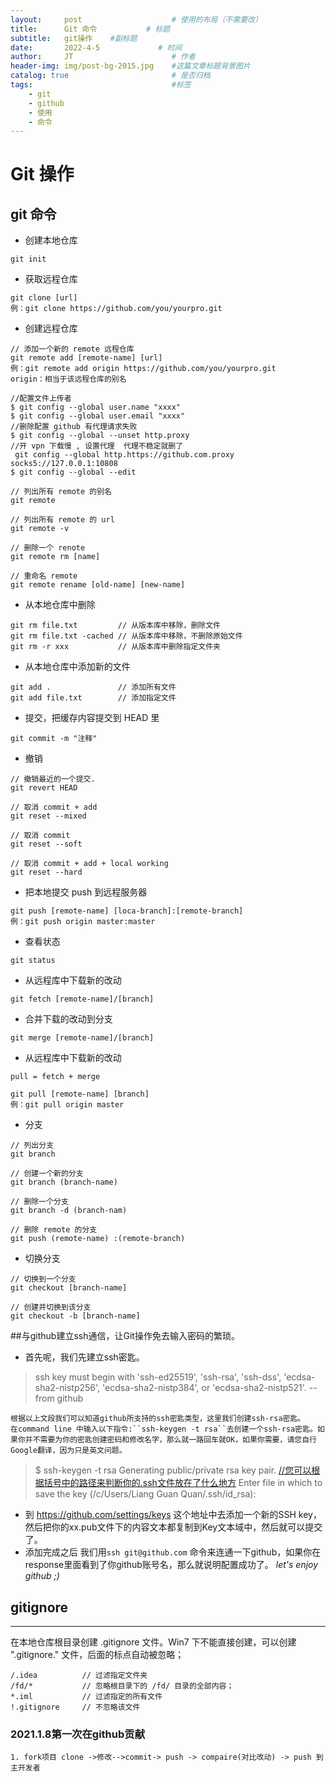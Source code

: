 ```yaml
---
layout:     post                    # 使用的布局（不需要改）
title:      Git 命令           # 标题 
subtitle:   git操作	 #副标题
date:       2022-4-5             # 时间
author:     JT                      # 作者
header-img: img/post-bg-2015.jpg    #这篇文章标题背景图片
catalog: true                       # 是否归档
tags:                               #标签
    - git 
    - github
    - 使用
    - 命令
---
```



# Git 操作

## git 命令

- 创建本地仓库

```
git init
```

- 获取远程仓库

```
git clone [url]
例：git clone https://github.com/you/yourpro.git
```

- 创建远程仓库

```
// 添加一个新的 remote 远程仓库
git remote add [remote-name] [url]
例：git remote add origin https://github.com/you/yourpro.git
origin：相当于该远程仓库的别名

//配置文件上传者
$ git config --global user.name "xxxx"
$ git config --global user.email "xxxx"
//删除配置 github 有代理请求失败
$ git config --global --unset http.proxy
//开 vpn 下载慢 , 设置代理  代理不稳定就删了
 git config --global http.https://github.com.proxy socks5://127.0.0.1:10808
$ git config --global --edit

// 列出所有 remote 的别名
git remote

// 列出所有 remote 的 url
git remote -v

// 删除一个 renote
git remote rm [name]

// 重命名 remote
git remote rename [old-name] [new-name]
```

- 从本地仓库中删除

```
git rm file.txt         // 从版本库中移除，删除文件
git rm file.txt -cached // 从版本库中移除，不删除原始文件
git rm -r xxx           // 从版本库中删除指定文件夹
```

- 从本地仓库中添加新的文件

```
git add .               // 添加所有文件
git add file.txt        // 添加指定文件
```

- 提交，把缓存内容提交到 HEAD 里

```
git commit -m "注释"
```

- 撤销

```
// 撤销最近的一个提交.
git revert HEAD

// 取消 commit + add
git reset --mixed

// 取消 commit
git reset --soft

// 取消 commit + add + local working
git reset --hard
```

- 把本地提交 push 到远程服务器

```
git push [remote-name] [loca-branch]:[remote-branch]
例：git push origin master:master
```

- 查看状态

```
git status
```

- 从远程库中下载新的改动

```
git fetch [remote-name]/[branch]
```

- 合并下载的改动到分支

```
git merge [remote-name]/[branch]
```

- 从远程库中下载新的改动

```
pull = fetch + merge

git pull [remote-name] [branch]
例：git pull origin master
```

- 分支

```
// 列出分支
git branch

// 创建一个新的分支
git branch (branch-name)

// 删除一个分支
git branch -d (branch-nam)

// 删除 remote 的分支
git push (remote-name) :(remote-branch)
```

- 切换分支

```
// 切换到一个分支
git checkout [branch-name]

// 创建并切换到该分支
git checkout -b [branch-name]
```

\##与github建立ssh通信，让Git操作免去输入密码的繁琐。

- 首先呢，我们先建立ssh密匙。

> ssh key must begin with 'ssh-ed25519', 'ssh-rsa', 'ssh-dss', 'ecdsa-sha2-nistp256', 'ecdsa-sha2-nistp384', or 'ecdsa-sha2-nistp521'. -- from github

```
根据以上文段我们可以知道github所支持的ssh密匙类型，这里我们创建ssh-rsa密匙。
在command line 中输入以下指令:``ssh-keygen -t rsa``去创建一个ssh-rsa密匙。如果你并不需要为你的密匙创建密码和修改名字，那么就一路回车就OK，如果你需要，请您自行Google翻译，因为只是英文问题。
```

> $ ssh-keygen -t rsa Generating public/private rsa key pair. [//您可以根据括号中的路径来判断你的.ssh文件放在了什么地方](http:////xn--fiq5q3lk5grzcob429kv8bh4henb4yn2zfu4czx4ffa8207g.xn--ssh-098d3k3lqmo37cfc311r5wans) Enter file in which to save the key (/c/Users/Liang Guan Quan/.ssh/id_rsa):

- 到 https://github.com/settings/keys 这个地址中去添加一个新的SSH key，然后把你的xx.pub文件下的内容文本都复制到Key文本域中，然后就可以提交了。
- 添加完成之后 我们用`ssh git@github.com` 命令来连通一下github，如果你在response里面看到了你github账号名，那么就说明配置成功了。 *let's enjoy github ;)*

## gitignore

------

在本地仓库根目录创建 .gitignore 文件。Win7 下不能直接创建，可以创建 ".gitignore." 文件，后面的标点自动被忽略；

```
/.idea          // 过滤指定文件夹
/fd/*           // 忽略根目录下的 /fd/ 目录的全部内容；
*.iml           // 过滤指定的所有文件
!.gitignore     // 不忽略该文件
```

### 2021.1.8第一次在github贡献

```
1. fork项目 clone ->修改-->commit-> push -> compaire(对比改动) -> push 到主开发者
```